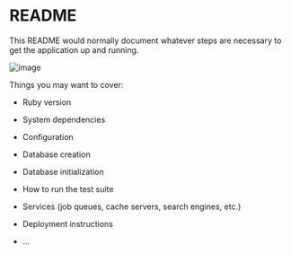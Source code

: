 # README

This README would normally document whatever steps are necessary to get the
application up and running.

![image](https://user-images.githubusercontent.com/57572826/131765736-61aad0bd-87a6-46e1-8c0d-ba4552b02ec1.png)


Things you may want to cover:

* Ruby version

* System dependencies

* Configuration

* Database creation

* Database initialization

* How to run the test suite

* Services (job queues, cache servers, search engines, etc.)

* Deployment instructions

* ...
